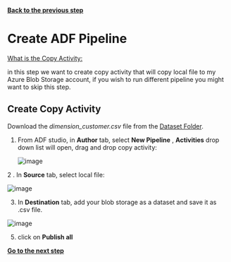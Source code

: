 [**Back to the previous step**](/RunADFPipelines/1_Create_Airflow_environment_in_Workflow_Orchestration_Manager.md)

# Create ADF Pipeline

[What is the Copy Activity:]([https://learn.microsoft.com/en-us/azure/databricks/lakehouse/medallion](https://learn.microsoft.com/en-us/azure/data-factory/quickstart-hello-world-copy-data-tool))

in this step we want to create copy activity that will copy local file to my Azure Blob Storage account, if you wish to run different pipeline you might want to skip this step.


## Create Copy Activity

 Download the *dimension_customer.csv* file from the [Dataset Folder](/Dataset/).
   

1. From ADF studio, in **Author** tab, select **New Pipeline** , **Activities** drop down list will open, drag and drop copy activity:

     ![image](https://github.com/sallydabbahmsft/ADFWorkflowOrchestrationManagerScenarioAnalyticEndToEnd/assets/105279899/f6c1ed51-2c9a-43eb-8c10-91b36536bff6)
   
2 . In **Source** tab, select local file: 

   ![image](https://github.com/sallydabbahmsft/ADFWorkflowOrchestrationManagerScenarioAnalyticEndToEnd/assets/105279899/70a42526-4a9f-4d7c-b098-516c837b3422)

   
3. In **Destination** tab, add your blob storage as a dataset and save it as .csv file.

![image](https://github.com/sallydabbahmsft/ADFWorkflowOrchestrationManagerScenarioAnalyticEndToEnd/assets/105279899/62489c78-f77e-459e-93d3-c7e75e7d03b8)


5. click on **Publish all**

[**Go to the next step**](/RunADFPipelines/3_Connect_to_ADF_from_Airflow_UI.md)








